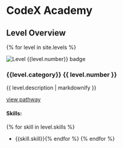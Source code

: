 # CodeX Academy

## Level Overview

{% for level in site.levels %}

![Level {{level.number}} badge]({{level.badge_image}})

### {{level.category}} {{ level.number }} 

{{ level.description | markdownify }}

[view pathway]({{level.pathway}})

#### Skills:

{% for skill in level.skills %}
- {{skill.skill}}{% endfor %}
{% endfor %}



